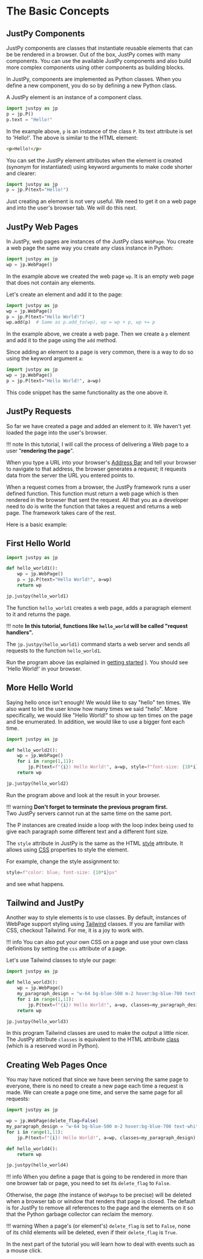 # The Basic Concepts

## JustPy Components
JustPy components are classes that instantiate reusable elements that can be be rendered in a browser.
Out of the box, JustPy comes with many components. You can use the available JustPy components
and also build more complex components using other components as building blocks.

In JustPy, components are implemented as Python classes. When you define a new component, you do so by defining a new Python class.

A JustPy element is an instance of a component class.

```python
import justpy as jp
p = jp.P()
p.text = "Hello!"
```

In the example above, `p` is an instance of the class `P`. Its text attribute is set to 'Hello!'.
The above is similar to the HTML element:
```html
<p>Hello!</p>
```

You can set the JustPy element attributes when the element is created (synonym for instantiated) using keyword arguments to make code shorter and clearer:
```python
import justpy as jp
p = jp.P(text="Hello!")
```

Just creating an element is not very useful. We need to get it on a web page and into the user's browser tab. We will do this next.

## JustPy Web Pages

In JustPy, web pages are instances of the JustPy class `WebPage`. You create a web page the same way you create any class instance in Python:
```python
import justpy as jp
wp = jp.WebPage()
```  

In the example above we created the web page `wp`. It is an empty web page that does not contain any elements.

Let's create an element and add it to the page:
```python
import justpy as jp
wp = jp.WebPage()
p = jp.P(text="Hello World!")
wp.add(p)  # Same as p.add_to(wp), wp = wp + p, wp += p
```

In the example above, we create a web page. Then we create a `p` element and add it to the page using the `add` method.

Since adding an element to a page is very common, there is a way to do so using the keyword argument `a`:
```python
import justpy as jp
wp = jp.WebPage()
p = jp.P(text="Hello World!", a=wp)
```

This code snippet has the same functionality as the one above it.

## JustPy Requests

So far we have created a page and added an element to it. We haven't yet loaded the page into the user's browser.

!!! note
    In this tutorial, I will call the process of delivering a Web page to a user "**rendering the page**".

When you type a URL into your browser's [Address Bar](https://en.wikipedia.org/wiki/Address_bar) and tell your browser to navigate to that address,
the browser generates a request; it requests data from the server the URL you entered points to.

When a request comes from a browser, the JustPy framework runs a user defined function.
This function must return a web page which is then rendered in the browser that sent the request. All that you as a developer need to do is write the function that takes a request and returns a web page.
The framework takes care of the rest.

Here is a basic example:

## First Hello World

```python
import justpy as jp

def hello_world1():
    wp = jp.WebPage()
    p = jp.P(text="Hello World!", a=wp)
    return wp

jp.justpy(hello_world1)
```

The function `hello_world1` creates a web page, adds a paragraph element to it and returns the page.

!!! note
    **In this tutorial, functions like `hello_world` will be called "request handlers".**

The `jp.justpy(hello_world1)` command starts a web server and sends all requests to the function `hello_world1`.

Run the program above (as explained in [getting started](../getting_started/#running-the-program) ).
You should see 'Hello World!' in your browser.

## More Hello World

Saying hello once isn't enough! We would like to say "hello" ten times. We also want to let the user know how many times we said "hello". More specifically, we would like "Hello World!" to show up ten times on the page and be enumerated. In addition, we would like to use a bigger font each time.

```python
import justpy as jp

def hello_world2():
    wp = jp.WebPage()
    for i in range(1,11):
        jp.P(text=f"{i}) Hello World!", a=wp, style=f"font-size: {10*i}px")
    return wp

jp.justpy(hello_world2)
```

Run the program above and look at the result in your browser.

!!! warning
    **Don't forget to terminate the previous program first.**  
Two JustPy servers cannot run at the same time on the same port.

The P instances are created inside a loop with the loop index being used to give each paragraph some different text and a different font size.

The `style` attribute in JustPy is the same as the HTML [style](https://developer.mozilla.org/en-US/docs/Web/HTML/Global_attributes/style) attribute. It allows using [CSS](https://developer.mozilla.org/en-US/docs/Web/CSS) properties to style the element.

For example, change the style assignment to:
```python
style=f"color: blue; font-size: {10*i}px"
```
and see what happens.

## Tailwind and JustPy

Another way to style elements is to use classes.
By default, instances of WebPage support styling using [Tailwind](https://tailwindcss.com/) classes. If you are familiar with CSS, checkout Tailwind. For me, it is a joy to work with.

!!! info
    You can also put your own CSS on a page and use your own class definitions by setting the `css` attribute of a page.

Let's use Tailwind classes to style our page:

```python
import justpy as jp

def hello_world3():
    wp = jp.WebPage()
    my_paragraph_design = "w-64 bg-blue-500 m-2 hover:bg-blue-700 text-white font-bold py-2 px-4 rounded"
    for i in range(1,11):
        jp.P(text=f"{i}) Hello World!", a=wp, classes=my_paragraph_design)
    return wp

jp.justpy(hello_world3)
```

In this program Tailwind classes are used to make the output a little nicer. The JustPy attribute `classes` is equivalent to the HTML attribute [class](https://developer.mozilla.org/en-US/docs/Web/HTML/Global_attributes/class) (which is a reserved word in Python).

## Creating Web Pages Once

You may have noticed that since we have been serving the same page to everyone, there is no need to create a new page each time a request is made.
We can create a page one time, and serve the same page for all requests:
```python
import justpy as jp

wp = jp.WebPage(delete_flag=False)
my_paragraph_design = "w-64 bg-blue-500 m-2 hover:bg-blue-700 text-white font-bold py-2 px-4 rounded"
for i in range(1,11):
    jp.P(text=f"{i}) Hello World!", a=wp, classes=my_paragraph_design)

def hello_world4():
    return wp

jp.justpy(hello_world4)
```

!!! info
    When you define a page that is going to be rendered in more than one browser tab or page, you need to set its `delete_flag` to `False`.

Otherwise, the page (the instance of `WebPage` to be precise) will be deleted when a browser tab or window that renders that page is closed.
The default is for JustPy to remove all references to the page and the elements on it so that the Python garbage collector can reclaim the memory.

!!! warning
    When a page's (or element's) `delete_flag` is set to `False`, none of its child elements will be deleted, even if their `delete_flag` is `True`.

In the next part of the tutorial you will learn how to deal with events such as a mouse click.
